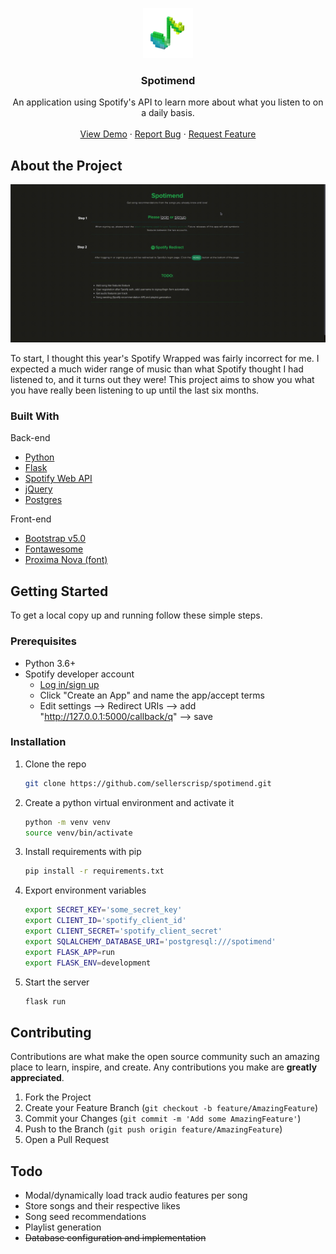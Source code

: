 <p align="center">
  <a href="https://github.com/github_username/repo_name">
    <img src="spotimend/static/fav/android-chrome-192x192.png" alt="Logo" width="80" height="80">
  </a>

  <h3 align="center">Spotimend</h3>

  <p align="center">
    An application using Spotify's API to learn more about what you listen to on a daily basis.
    <br />
    <br />
    <a href="https://spotimend.crisp.pw">View Demo</a>
    ·
    <a href="https://github.com/sellerscrisp/spotimend/issues">Report Bug</a>
    ·
    <a href="https://github.com/sellerscrisp/spotimend/issues">Request Feature</a>
  </p>
</p>

## About the Project
![](docs/src/capture.gif)

To start, I thought this year's Spotify Wrapped was fairly incorrect for me. I expected a much wider range of music than what Spotify thought I had listened to, and it turns out they were! This project aims to show you what you have really been listening to up until the last six months.
### Built With

Back-end
* [Python](https://github.com/python)
* [Flask](https://flask.palletsprojects.com)
* [Spotify Web API](https://developer.spotify.com/documentation/web-api/reference/)
* [jQuery](https://api.jquery.com/)
* [Postgres](https://postgresql.org)

Front-end
* [Bootstrap v5.0](https://getbootstrap.com/docs/5.0/getting-started/introduction/)
* [Fontawesome](https://fontawesome.com/)
* [Proxima Nova (font)](https://www.marksimonson.com/fonts/view/proxima-nova)

## Getting Started
To get a local copy up and running follow these simple steps.
### Prerequisites
- Python 3.6+
- Spotify developer account
  - [Log in/sign up](https://developer.spotify.com/dashboard/login)
  - Click "Create an App" and name the app/accept terms
  - Edit settings ⟶ Redirect URIs ⟶ add "http://127.0.0.1:5000/callback/q" ⟶ save
### Installation
1. Clone the repo
    ```sh
    git clone https://github.com/sellerscrisp/spotimend.git
    ```
2. Create a python virtual environment and activate it
    ```sh
    python -m venv venv
    source venv/bin/activate
    ```
3. Install requirements with pip
    ```sh
    pip install -r requirements.txt
    ```
4. Export environment variables
    ```sh
    export SECRET_KEY='some_secret_key'
    export CLIENT_ID='spotify_client_id'
    export CLIENT_SECRET='spotify_client_secret'
    export SQLALCHEMY_DATABASE_URI='postgresql:///spotimend'
    export FLASK_APP=run
    export FLASK_ENV=development
    ```
5. Start the server
    ```sh
    flask run
    ```

## Contributing

Contributions are what make the open source community such an amazing place to learn, inspire, and create. Any contributions you make are **greatly appreciated**.

1. Fork the Project
2. Create your Feature Branch (`git checkout -b feature/AmazingFeature`)
3. Commit your Changes (`git commit -m 'Add some AmazingFeature'`)
4. Push to the Branch (`git push origin feature/AmazingFeature`)
5. Open a Pull Request

## Todo

* Modal/dynamically load track audio features per song
* Store songs and their respective likes
* Song seed recommendations
* Playlist generation
* ~~Database configuration and implementation~~